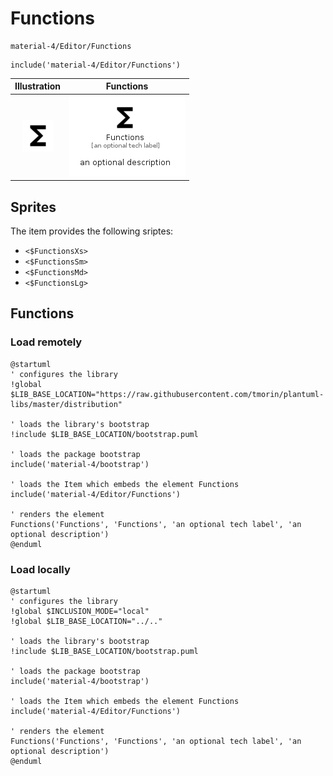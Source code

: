 # Functions


```text
material-4/Editor/Functions
```

```text
include('material-4/Editor/Functions')
```



| Illustration | Functions |
| :---: | :---: |
| ![illustration for Illustration](../../material-4/Editor/Functions.png) | ![illustration for Functions](../../material-4/Editor/Functions.Local.png) |



## Sprites
The item provides the following sriptes:

- `<$FunctionsXs>`
- `<$FunctionsSm>`
- `<$FunctionsMd>`
- `<$FunctionsLg>`





## Functions

### Load remotely
```plantuml
@startuml
' configures the library
!global $LIB_BASE_LOCATION="https://raw.githubusercontent.com/tmorin/plantuml-libs/master/distribution"

' loads the library's bootstrap
!include $LIB_BASE_LOCATION/bootstrap.puml

' loads the package bootstrap
include('material-4/bootstrap')

' loads the Item which embeds the element Functions
include('material-4/Editor/Functions')

' renders the element
Functions('Functions', 'Functions', 'an optional tech label', 'an optional description')
@enduml
```

### Load locally
```plantuml
@startuml
' configures the library
!global $INCLUSION_MODE="local"
!global $LIB_BASE_LOCATION="../.."

' loads the library's bootstrap
!include $LIB_BASE_LOCATION/bootstrap.puml

' loads the package bootstrap
include('material-4/bootstrap')

' loads the Item which embeds the element Functions
include('material-4/Editor/Functions')

' renders the element
Functions('Functions', 'Functions', 'an optional tech label', 'an optional description')
@enduml
```

